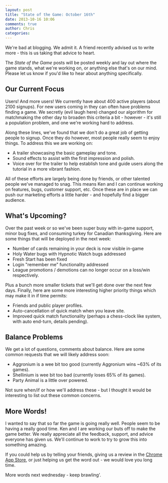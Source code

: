 ```yaml
---
layout: post
title: "State of the Game: October 16th"
date: 2013-10-16 10:06
comments: true
author: Chris
categories: 
---
```


We're bad at blogging. We admit it. A friend recently advised us to write more - this is us taking that advice to heart. 

The <em>State of the Game</em> posts will be posted weekly and lay out where the game stands, what we're working on, or anything else that's on our mind. Please let us know if you'd like to hear about anything specifically.

<!-- more -->

## Our Current Focus

Users! And more users! We currently have about 400 active players (about 2100 signups). For new users coming in they can often have problems finding a game. We secretly (evil laugh here) changed our algorithm for matchmaking the other day to broaden this criteria a bit - however - it's still a population problem, and one we're working hard to address.

Along these lines, we've found that we don't do a great job of getting people to signup. Once they do however, most people really seem to enjoy things. To address this we are working on:

* A trailer showcasing the basic gameplay and tone.
* Sound effects to assist with the first impression and polish.
* Voice over for the trailer to help establish tone and guide users along the tutorial in a more vibrant fashion.

All of these efforts are largely being done by friends, or other talented people we've managed to snag. This means Ken and I can continue working on features, bugs, customer support, etc. Once these are in place we can push our marketing efforts a little harder - and hopefully find a bigger audience.

## What's Upcoming?

Over the past week or so we've been super busy with in-game support, minor bug fixes, and consuming turkey for Canadian thanksgiving. Here are some things that will be deployed in the next week:

* Number of cards remaining in your deck is now visible in-game
* Holy Water bugs with Hypnotic Watch bugs addressed
* Fresh Start has been fixed
* Login "remember me" functionality addressed
* League promotions / demotions can no longer occur on a loss/win respectively. 

Plus a bunch more smaller tickets that we'll get done over the next few days. Finally, here are some more interesting higher priority things which may make it in if time permits:

* Friends and public player profiles.
* Auto-cancellation of quick match when you leave site.
* Improved quick match functionality (perhaps a chess-clock like system, with auto end-turn, details pending).

## Balance Problems

We get a lot of questions, comments about balance. Here are some common requests that we will likely address soon:

* Aggronium is a wee bit too good (currently Aggronium wins ~63% of its games).
* Shellinium is wee bit too bad (currently loses 65% of its games).
* Party Animal is a little over powered.

Not sure when/if or how we'll address these - but I thought it would be interesting to list out these common concerns.

## More Words!

I wanted to say that so far the game is going really well. People seem to be having a really good time. Ken and I are working our buts off to make the game better. We really appreciate all the feedback, support, and advice everyone has given us. We'll continue to work to try to grow this into something amazing. 

If you could help us by telling your friends, giving us a review in the <a href="https://chrome.google.com/webstore/detail/atomic-brawl/jnpalbhkepkfjaobblnkadiccmffklpe?hl=en&gl=CA&authuser=0">Chrome App Store</a>, or just helping us get the word out - we would love you long time.

More words next wednesday - keep brawling'.